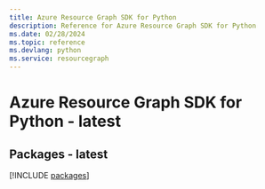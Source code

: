 ```yaml
---
title: Azure Resource Graph SDK for Python
description: Reference for Azure Resource Graph SDK for Python
ms.date: 02/28/2024
ms.topic: reference
ms.devlang: python
ms.service: resourcegraph
---
```

# Azure Resource Graph SDK for Python - latest
## Packages - latest
[!INCLUDE [packages](resource-graph-index.md)]